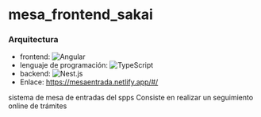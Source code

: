 # mesa_frontend_sakai
### Arquitectura ###
* frontend: ![Angular](https://img.shields.io/badge/-Angular-222222?style=flat&logo=angular&logoColor=red)
* lenguaje de programación: ![TypeScript](https://img.shields.io/badge/-TypeScript-000000?style=flat&logo=typescript)
* backend: ![Nest.js](https://img.shields.io/badge/-Nest.js-222222?style=flat&logo=nestjs&logoColor=red)
* Enlace: https://mesaentrada.netlify.app/#/


sistema de mesa de entradas del spps
Consiste en realizar un seguimiento online de trámites

